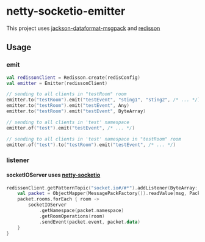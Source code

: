 # netty-socketio-emitter

This project uses [jackson-dataformat-msgpack][jackson-dataformat-msgpack] and [redisson][redisson]

## Usage

### emit

```kotlin
val redissonClient = Redisson.create(redisConfig)
val emitter = Emitter(redissonClient)

// sending to all clients in "testRoom" room
emitter.to("testRoom").emit("testEvent", "sting1", "sting2", /* ... */)
emitter.to("testRoom").emit("testEvent", Any)
emitter.to("testRoom").emit("testEvent", ByteArray)

// sending to all clients in 'test' namespace
emitter.of("test").emit("testEvent", /* ... */)

// sending to all clients in 'test' namespace in "testRoom" room
emitter.of("test").to("testRoom").emit("testEvent", /* ... */)
```

### listener

#### socketIOServer uses [netty-socketio][netty-socketio]

```kotlin
redissonClient.getPatternTopic("socket.io#/#*").addListener(ByteArray::class.java) { _, _, msg ->
    val packet = ObjectMapper(MessagePackFactory()).readValue(msg, Packet::class.java)
    packet.rooms.forEach { room ->
        socketIOServer
            .getNamespace(packet.namespace)
            .getRoomOperations(room)
            .sendEvent(packet.event, packet.data)
    }
}
```

[jackson-dataformat-msgpack]: https://github.com/msgpack/msgpack-java/tree/develop/msgpack-jackson

[redisson]: https://github.com/redisson/redisson

[netty-socketio]: https://github.com/mrniko/netty-socketio